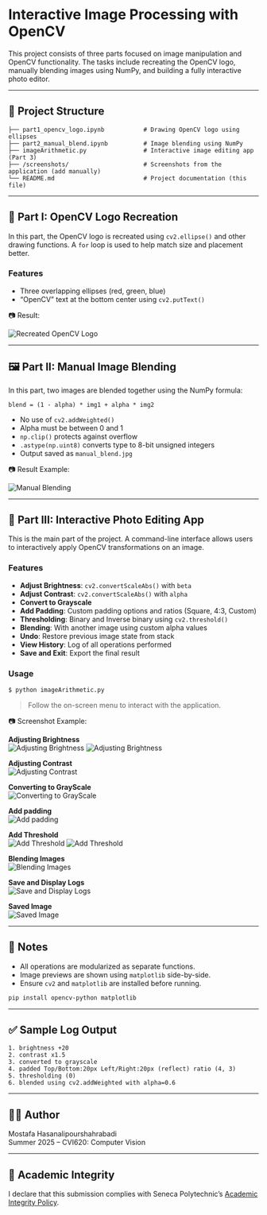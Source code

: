 # Interactive Image Processing with OpenCV

This project consists of three parts focused on image manipulation and OpenCV functionality. The tasks include recreating the OpenCV logo, manually blending images using NumPy, and building a fully interactive photo editor.

---

## 📁 Project Structure

```
├── part1_opencv_logo.ipynb           # Drawing OpenCV logo using ellipses
├── part2_manual_blend.ipynb          # Image blending using NumPy
├── imageArithmetic.py                # Interactive image editing app (Part 3)
├── /screenshots/                     # Screenshots from the application (add manually)
└── README.md                         # Project documentation (this file)
```

---

## 🧩 Part I: OpenCV Logo Recreation

In this part, the OpenCV logo is recreated using `cv2.ellipse()` and other drawing functions. A `for` loop is used to help match size and placement better.

### Features

- Three overlapping ellipses (red, green, blue)
- “OpenCV” text at the bottom center using `cv2.putText()`

📷 Result:

![Recreated OpenCV Logo](screenshots/opencv_logo.png)

---

## 🖼️ Part II: Manual Image Blending

In this part, two images are blended together using the NumPy formula:

```
blend = (1 - alpha) * img1 + alpha * img2
```

- No use of `cv2.addWeighted()`
- Alpha must be between 0 and 1
- `np.clip()` protects against overflow
- `.astype(np.uint8)` converts type to 8-bit unsigned integers
- Output saved as `manual_blend.jpg`

📷 Result Example:

![Manual Blending](screenshots/manual_blend.png)

---

## 🧰 Part III: Interactive Photo Editing App

This is the main part of the project. A command-line interface allows users to interactively apply OpenCV transformations on an image.

### Features

- **Adjust Brightness**: `cv2.convertScaleAbs()` with `beta`
- **Adjust Contrast**: `cv2.convertScaleAbs()` with `alpha`
- **Convert to Grayscale**
- **Add Padding**: Custom padding options and ratios (Square, 4:3, Custom)
- **Thresholding**: Binary and Inverse binary using `cv2.threshold()`
- **Blending**: With another image using custom alpha values
- **Undo**: Restore previous image state from stack
- **View History**: Log of all operations performed
- **Save and Exit**: Export the final result

### Usage

```bash
$ python imageArithmetic.py
```

> Follow the on-screen menu to interact with the application.

📷 Screenshot Example:

**Adjusting Brightness**  
![Adjusting Brightness](screenshots/menu2.png)
![Adjusting Brightness](screenshots/brightness.png)

**Adjusting Contrast**  
![Adjusting Contrast](screenshots/contrast.png)

**Converting to GrayScale**  
![Converting to GrayScale](screenshots/grayscale.png)

**Add padding**  
![Add padding](screenshots/padding.png)

**Add Threshold**  
![Add Threshold](screenshots/thresh1.png)
![Add Threshold](screenshots/thresh2.png)

**Blending Images**  
![Blending Images](screenshots/blend.png)

**Save and Display Logs**  
![Save and Display Logs](screenshots/save.png)

**Saved Image**  
![Saved Image](screenshots/final.png)

---

## 📝 Notes

- All operations are modularized as separate functions.
- Image previews are shown using `matplotlib` side-by-side.
- Ensure `cv2` and `matplotlib` are installed before running.

```bash
pip install opencv-python matplotlib
```

---

## ✅ Sample Log Output

```
1. brightness +20
2. contrast x1.5
3. converted to grayscale
4. padded Top/Bottom:20px Left/Right:20px (reflect) ratio (4, 3)
5. thresholding (0)
6. blended using cv2.addWeighted with alpha=0.6
```

---

## 👨‍💻 Author

Mostafa Hasanalipourshahrabadi  
Summer 2025 – CVI620: Computer Vision

---

## 📌 Academic Integrity

I declare that this submission complies with Seneca Polytechnic’s [Academic Integrity Policy](https://www.senecapolytechnic.ca/about/policies/academic-integrity-policy.html).
